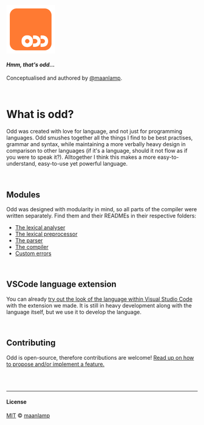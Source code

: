 <img src="./icon.png" style="display: block; width: 8rem;" />

#### _Hmm, that's odd..._

Conceptualised and authored by [@maanlamp](https://github.com/maanlamp).

<br/>

# What is odd?

Odd was created with love for language, and not just for programming languages. Odd smushes together all the things I find to be best practises, grammar and syntax, while maintaining a more verbally heavy design in comparison to other languages (if it's a language, should it not flow as if you were to speak it?). Alltogether I think this makes a more easy-to-understand, easy-to-use yet powerful language.

<br/>

## Modules
Odd was designed with modularity in mind, so all parts of the compiler were written separately. Find them and their READMEs in their respective folders:

- [The lexical analyser](./Lexer)
- [The lexical preprocessor](./Preprocessor)
- [The parser](./Parser)
- [The compiler](./Compiler)
- [Custom errors](./Errors)

<br/>

## VSCode language extension
You can already [try out the look of the language within Visual Studio Code](./VSCode%20language%20extension) with the extension we made. It is still in heavy development along with the language itself, but we use it to develop the language.

<br/>

## Contributing
Odd is open-source, therefore contributions are welcome! [Read up on how to propose and/or implement a feature.](./todo.md)

<br/>
<br/>

---

#### License
[MIT](./LICENSE) © [maanlamp](https://github.com/maanlamp)